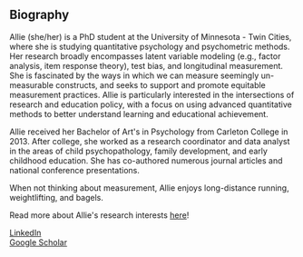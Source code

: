 ## Biography

Allie (she/her) is a PhD student at the University of Minnesota - Twin Cities, where she is studying quantitative psychology and psychometric methods. Her research broadly encompasses latent variable modeling (e.g., factor analysis, item response theory), test bias, and longitudinal measurement. She is fascinated by the ways in which we can measure seemingly un-measurable constructs, and seeks to support and promote equitable measurement practices. Allie is particularly interested in the intersections of research and education policy, with a focus on using advanced quantitative methods to better understand learning and educational achievement.

Allie received her Bachelor of Art's in Psychology from Carleton College in 2013. After college, she worked as a research coordinator and data analyst in the areas of child psychopathology, family development, and early childhood education. She has co-authored numerous journal articles and national conference presentations.   

When not thinking about measurement, Allie enjoys long-distance running, weightlifting, and bagels.  

Read more about Allie's research interests [here](https://alliecooperman.github.io/Research)! 

[LinkedIn](https://www.linkedin.com/in/allie-cooperman/)  
[Google Scholar](https://scholar.google.com/citations?user=e80GVLsAAAAJ&hl=en)